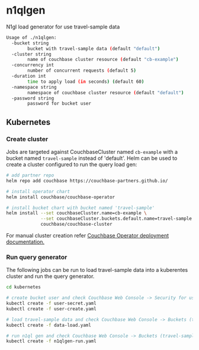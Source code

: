 # n1qlgen
N1gl load generator for use travel-sample data

```bash
Usage of ./n1qlgen:
  -bucket string
        bucket with travel-sample data (default "default")
  -cluster string
        name of couchbase cluster resource (default "cb-example")
  -concurrency int
        number of concurrent requests (default 5)
  -duration int
        time to apply load (in seconds) (default 60)
  -namespace string
        namespace of couchbase cluster resource (default "default")
  -password string
        password for bucket user
```

## Kubernetes

### Create cluster
Jobs are targeted against CouchbaseCluster named `cb-example` with a bucket named `travel-sample` instead of 'default'. 
Helm can be used to create a cluster configured to run the query load gen:
```bash
# add partner repo
helm repo add couchbase https://couchbase-partners.github.io/

# install operator chart
helm install couchbase/couchbase-operator

# install bucket chart with bucket named 'travel-sample'
helm install --set couchbaseCluster.name=cb-example \
             --set couchbaseCluster.buckets.default.name=travel-sample \
             couchbase/couchbase-cluster
```

For manual cluster creation refer [Couchbase Operator deployment documentation.](https://docs.couchbase.com/operator/1.1/install-kubernetes.html)

### Run query generator
The following jobs can be run to load travel-sample data into a kuberentes cluster and run the query generator.
```bash
cd kubernetes

# create bucket user and check Couchbase Web Console -> Security for user named 'travel-sample'
kubectl create -f user-secret.yaml
kubectl create -f user-create.yaml

# load travel-sample data and check Couchbase Web Console -> Buckets (travel-sample) -> statistics
kubectl create -f data-load.yaml

# run n1ql gen and check Couchbase Web Console -> Buckets (travel-sample)  -> statistics -> Query
kubectl create -f n1qlgen-run.yaml
```
